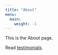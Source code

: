 ```yaml
---
title: "About"
menu:
  main:
    weight: -1
---
```


This is the About page.

Read [testimonials](/testimonials/).
